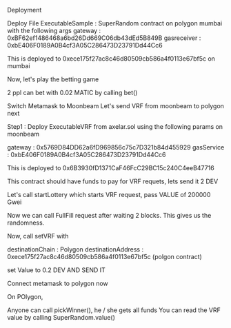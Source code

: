 Deployment 

Deploy File ExecutableSample : SuperRandom contract on polygon mumbai with the following args
gateway : 0xBF62ef1486468a6bd26Dd669C06db43dEd5B849B
gasreceiver : 0xbE406F0189A0B4cf3A05C286473D23791Dd44Cc6

This is deployed to 0xece175f27ac8c46d80509cb586a4f0113e67bf5c on mumbai

Now, let's play the betting game

2 ppl can bet with 0.02 MATIC by calling bet()


Switch Metamask to Moonbeam
Let's send VRF from moonbeam to polygon next

Step1 : Deploy ExecutableVRF from axelar.sol using the following params on moonbeam

gateway : 0x5769D84DD62a6fD969856c75c7D321b84d455929
gasService : 0xbE406F0189A0B4cf3A05C286473D23791Dd44Cc6

This is deployed to 0x6B3930fD1371CaF46FcC29BC15c240C4eeB47716

This contract should have funds to pay for VRF requets, lets send it 2 DEV

Let's call startLottery which starts VRF request, pass VALUE of 200000 Gwei

Now we can call FullFill request after waiting 2 blocks. This gives us the randomness.

Now, call setVRF with 

destinationChain : Polygon
destinationAddress : 0xece175f27ac8c46d80509cb586a4f0113e67bf5c (polgon contract)

set Value to 0.2 DEV AND SEND IT



Connect metamask to polygon now

On POlygon,

Anyone can call pickWinner(), he / she gets all funds
You can read the VRF value by calling SuperRandom.value()





